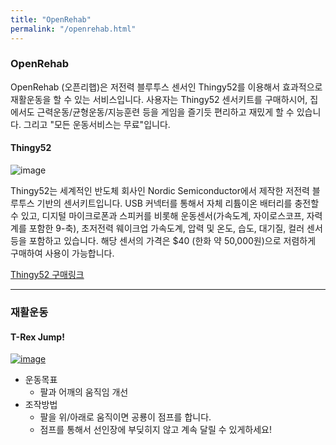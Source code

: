 ```yaml
---
title: "OpenRehab"
permalink: "/openrehab.html"
---
```


### OpenRehab

OpenRehab (오픈리햅)은 저전력 블루투스 센서인 Thingy52를 이용해서 효과적으로 재활운동을 할 수 있는 서비스입니다. 사용자는 Thingy52 센서키트를 구매하시어, 집에서도 근력운동/균형운동/지능훈련 등을 게임을 즐기듯 편리하고 재밌게 할 수 있습니다. 그리고 "모든 운동서비스는 무료"입니다.

#### Thingy52

![image](https://user-images.githubusercontent.com/56623134/75439831-e2523f80-599d-11ea-884f-b4146dd2b7cd.png)

Thingy52는 세계적인 반도체 회사인 Nordic Semiconductor에서 제작한 저전력 블루투스 기반의 센서키트입니다. USB 커넥터를 통해서 자체 리튬이온 배터리를 충전할 수 있고, 디지털 마이크로폰과 스피커를 비롯해 운동센서(가속도계, 자이로스코프, 자력계를 포함한 9-축), 초저전력 웨이크업 가속도계, 압력 및 온도, 습도, 대기질, 컬러 센서 등을 포함하고 있습니다. 해당 센서의 가격은 $40 (한화 약 50,000원)으로 저렴하게 구매하여 사용이 가능합니다.

[Thingy52 구매링크](https://kr.mouser.com/m_new/nordic-semiconductor/nordic-thingy-52)


-------------

### 재활운동

#### T-Rex Jump!

[![image](https://user-images.githubusercontent.com/56623134/75441517-2430b500-59a1-11ea-9fa3-a5f869fad204.png)](https://regoresearch.github.io/openrehab/t-rex-jump)

  - 운동목표
     - 팔과 어깨의 움직임 개선
  - 조작방법
     - 팔을 위/아래로 움직이면 공룡이 점프를 합니다.
     - 점프를 통해서 선인장에 부딪히지 않고 계속 달릴 수 있게하세요!
